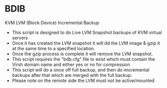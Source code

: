 # BDIB
KVM LVM (Block Device) Incremental Backup

* This script is designed to do Live LVM Snapshot backups of KVM virtual servers
* Once it has created the LVM snapshot it will dd the LVM image & gzip it at the same time to a specified location.
* Once the gzip process is complete it will remove the LVM snapshot.
* This script requires the "bdb.cfg" file to exist which must contain the Virsh domain name and either yes or no
 for compression
 * This script will do a once off full backup, and then do imcremental backups after that which are merged with
 the full backup.
 * Please note on the remote side the LVM must not be active/mounted
